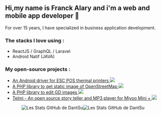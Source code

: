 ## Hi,my name is Franck Alary and i'm a web and mobile app developer 👋

For over 15 years, I have specialized in business application development.

### The stacks I love using :

- ReactJS / GraphQL / Laravel
- Android Natif (JAVA)

### My open-source projects :

- [An Android driver for ESC POS thermal printers ![](https://jitpack.io/v/DantSu/ESCPOS-ThermalPrinter-Android/month.svg)](https://github.com/DantSu/ESCPOS-ThermalPrinter-Android)
- [A PHP library to get static image of OpenStreetMap ![](https://img.shields.io/packagist/dt/DantSu/php-osm-static-api.svg)](https://github.com/DantSu/php-osm-static-api)
- [A PHP library to edit GD images ![](https://img.shields.io/packagist/dt/DantSu/php-image-editor.svg)](https://github.com/DantSu/php-image-editor)
- [Telmi - An open source story teller and MP3 player for Miyoo Mini + ![](https://img.shields.io/github/downloads/DantSu/Telmi-story-teller/total.svg)](https://github.com/DantSu/Telmi-story-teller)

<div align="center"><img align="top" src="https://github-readme-stats.vercel.app/api?username=DantSu&show_icons=true&hide_rank=true" alt="Les Stats GitHub de DantSu"/><img align="top" src="https://github-readme-stats.vercel.app/api/top-langs/?username=DantSu&hide=html" alt="Les Stats GitHub de DantSu"/></div>
